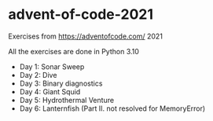 # advent-of-code-2021
Exercises from https://adventofcode.com/ 2021

All the exercises are done in Python 3.10

- Day 1: Sonar Sweep
- Day 2: Dive
- Day 3: Binary diagnostics
- Day 4: Giant Squid
- Day 5: Hydrothermal Venture
- Day 6: Lanternfish (Part II. not resolved for MemoryError)
